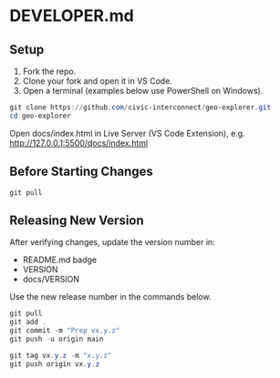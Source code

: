 # DEVELOPER.md


## Setup

1. Fork the repo.
2. Clone your fork and open it in VS Code.
3. Open a terminal (examples below use PowerShell on Windows).

```powershell
git clone https://github.com/civic-interconnect/geo-explorer.git
cd geo-explorer
```

Open docs/index.html in Live Server (VS Code Extension), e.g. <http://127.0.0.1:5500/docs/index.html>

## Before Starting Changes

```shell
git pull
```

## Releasing New Version

After verifying changes, update the version number in:

- README.md badge
- VERSION
- docs/VERSION

Use the new release number in the commands below. 

```powershell
git pull
git add .
git commit -m "Prep vx.y.z"
git push -u origin main

git tag vx.y.z -m "x.y.z"
git push origin vx.y.z
```
